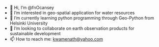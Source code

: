 - 👋 Hi, I’m @fnOcansey
- 👀 I’m interested in geo-spatial application for water resources
- 🌱 I’m currently learning python programming through Geo-Python from Helsinki University
- 💞️ I’m looking to collaborate on earth observation products for sustainable development
- 📫 How to reach me: kwamenath@yahoo.com

<!---
fnOcansey/fnOcansey is a ✨ special ✨ repository because its `README.md` (this file) appears on your GitHub profile.
You can click the Preview link to take a look at your changes.
--->

